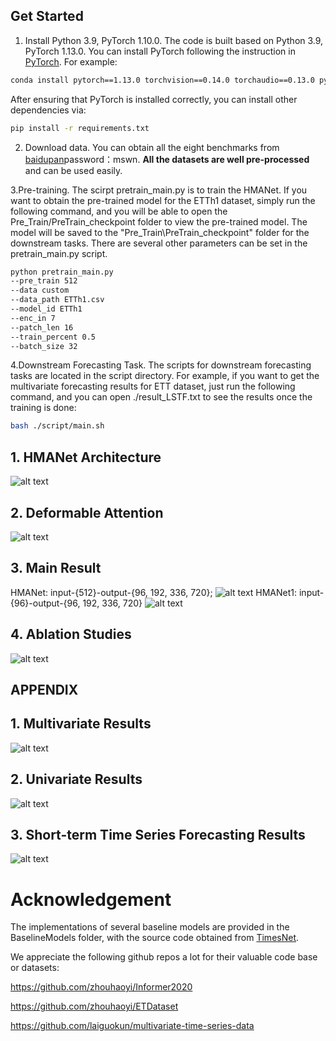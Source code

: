 
## Get Started


1. Install Python 3.9, PyTorch 1.10.0.
The code is built based on Python 3.9, PyTorch 1.13.0.
You can install PyTorch following the instruction in [PyTorch](https://pytorch.org/get-started/locally/). For example:

```bash
conda install pytorch==1.13.0 torchvision==0.14.0 torchaudio==0.13.0 pytorch-cuda=11.6 -c pytorch -c nvidia
```

After ensuring that PyTorch is installed correctly, you can install other dependencies via:

```bash
pip install -r requirements.txt
```

2. Download data. You can obtain all the eight benchmarks from [baidupan](https://pan.baidu.com/s/19lqv1VLG9VBx7Nh04L1u0A?pwd=mswn 
)password：mswn. **All the datasets are well pre-processed** and can be used easily.

3.Pre-training. The scirpt pretrain_main.py is to train the HMANet. If you want to obtain the pre-trained model for the ETTh1 dataset, simply run the following command, and you will be able to open the Pre_Train/PreTrain_checkpoint folder to view the pre-trained model.
The model will be saved to the "Pre_Train\PreTrain_checkpoint" folder for the downstream tasks. There are several other parameters can be set in the pretrain_main.py script.

```bash
python pretrain_main.py
--pre_train 512
--data custom
--data_path ETTh1.csv
--model_id ETTh1
--enc_in 7
--patch_len 16
--train_percent 0.5
--batch_size 32

```
4.Downstream Forecasting Task. The scripts for downstream forecasting tasks are located in the script directory. 
For example, if you want to get the multivariate forecasting results for ETT dataset, just run the following command, and you can open ./result_LSTF.txt to see the results once the training is done:

```bash
bash ./script/main.sh
```

## 1. HMANet Architecture
![alt text](Fig/architecture.jpg)

## 2. Deformable Attention
![alt text](Fig/deformableAtt.jpg)

## 3. Main Result

HMANet: input-{512}-output-{96, 192, 336, 720}; 
![alt text](Fig/main_512.jpg)
HMANet1: input-{96}-output-{96, 192, 336, 720}
![alt text](Fig/main_96.jpg)

## 4. Ablation Studies
![alt text](Fig/ablationstudies.jpg)

## APPENDIX

## 1. Multivariate Results
![alt text](Fig/appendix1.jpg)

## 2. Univariate Results
![alt text](Fig/appendixUni.jpg)

## 3. Short-term Time Series Forecasting Results
![alt text](Fig/appendixShort.jpg)

# Acknowledgement
The implementations of several baseline models are provided in the BaselineModels folder, with the source code obtained from [TimesNet](https://github.com/thuml/Time-Series-Library).

We appreciate the following github repos a lot for their valuable code base or datasets:

https://github.com/zhouhaoyi/Informer2020

https://github.com/zhouhaoyi/ETDataset

https://github.com/laiguokun/multivariate-time-series-data
